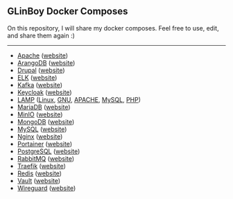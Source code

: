## GLinBoy Docker Composes

On this repository, I will share my docker composes. Feel free to use, edit, and share them again :)

---

- [Apache](apache/) ([website](https://httpd.apache.org/))
- [ArangoDB](arangodb/) ([website](https://www.arangodb.com/))
- [Drupal](drupal/) ([website](https://www.drupal.org/))
- [ELK](elk/) ([website](https://www.elastic.co/what-is/elk-stack))
- [Kafka](kafka/) ([website](https://kafka.apache.org/))
- [Keycloak](keycloak/) ([website](https://www.keycloak.org/))
- [LAMP](lamp/) ([Linux](https://www.linux.org), [GNU](https://www.gnu.org), [APACHE](https://httpd.apache.org/), [MySQL](https://www.mysql.com/), [PHP](https://www.php.net/))
- [MariaDB](mariadb/) ([website](https://mariadb.org/))
- [MinIO](minio/) ([website](https://min.io/))
- [MongoDB](mongodb/) ([website](https://www.mongodb.com/))
- [MySQL](mysql/) ([website](https://www.mysql.com/))
- [Nginx](nginx/) ([website](https://nginx.org/))
- [Portainer](portainer/) ([website](https://www.portainer.io/))
- [PostgreSQL](postgresql/) ([website](https://www.postgresql.org/))
- [RabbitMQ](rabbitmq/) ([website](https://www.rabbitmq.com/))
- [Traefik](traefik/) ([website](https://traefik.io/traefik/))
- [Redis](redis/) ([website](https://redis.io/))
- [Vault](vault/) ([website](https://www.vaultproject.io/))
- [Wireguard](wireguard/) ([website](https://www.wireguard.com/))
